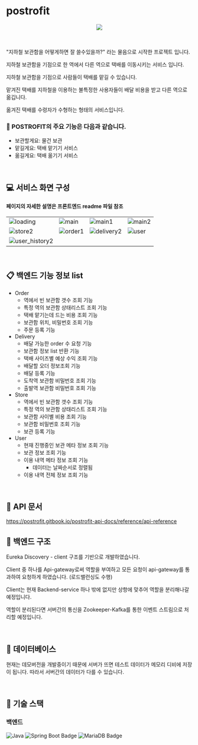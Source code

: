 # postrofit

<div align="center">
  <img src="https://github.com/RDDcat/postrofit/assets/55569476/f5ed9d98-8d78-4a48-b78e-db531e4a6078"/>
</div>
<br><br>

"지하철 보관함을 어떻게하면 잘 쓸수있을까?" 라는 물음으로 시작한 프로젝트 입니다.

지하철 보관함을 기점으로 한 역에서 다른 역으로 택배를 이동시키는 서비스 입니다.

지하철 보관함을 기점으로 사람들이 택배를 맡길 수 있습니다. 

맡겨진 택배를 지하철을 이용하는 불특정한 사용자들이 배달 비용을 받고 다른 역으로 옮깁니다.

옮겨진 택배를 수령자가 수형하는 형태의 서비스입니다.


### 📍 POSTROFIT의 주요 기능은 다음과 같습니다.

+ 보관할게요: 물건 보관
+ 맡길게요: 택배 맡기기 서비스
+ 옮길게요: 택배 옮기기 서비스

<br>

## 💻 서비스 화면 구성
#### 페이지의 자세한 설명은 프론트엔드 readme 파일 참조
|  |  |  |  |
| --- | --- | --- | --- |
| ![loading](https://github.com/RDDcat/postrofit/assets/55569476/a7d61fa0-2a08-4db2-b059-3f7b5008a4f0) | ![main](https://github.com/RDDcat/postrofit/assets/55569476/ec90007f-7b49-43f0-9a10-aeb7997a1de6) | ![main1](https://github.com/RDDcat/postrofit/assets/55569476/bc96eb0e-054e-4d59-a419-a884d55ab4d8) | ![main2](https://github.com/RDDcat/postrofit/assets/55569476/57988bdf-4f0b-4588-8913-1025b6014479) |
| ![store2](https://github.com/RDDcat/postrofit/assets/55569476/8e8b1b54-7b41-4323-928e-b9e9de50e7ba) | ![order1](https://github.com/RDDcat/postrofit/assets/55569476/0c644120-45a1-4f5d-adb5-688965cbe9f0) | ![delivery2](https://github.com/RDDcat/postrofit/assets/55569476/6b08e456-3351-4dab-9ef4-88b49c24e497) | ![user](https://github.com/RDDcat/postrofit/assets/55569476/93ccdde6-bdd3-4c07-9938-edaed72990c2) |
| ![user_history2](https://github.com/RDDcat/postrofit/assets/55569476/c8c10f1a-3566-4933-91bb-7bc2eef8ad07) |  |  |  |

<br>

## 📋 백엔드 기능 정보 list

+ Order
  + 역에서 빈 보관함 갯수 조회 기능
  + 특정 역의 보관함 상태리스트 조회 기능
  + 택배 맡기는데 드는 비용 조회 기능
  + 보관함 위치, 비밀번호 조회 기능
  + 주문 등록 기능
+ Delivery
  + 배달 가능한 order 수 요청 기능
  + 보관함 정보 list 반환 기능
  + 택배 사이즈별 예상 수익 조회 기능
  + 배달할 오더 정보조회 기능
  + 배달 등록 기능
  + 도착역 보관함 비밀번호 조회 기능
  + 출발역 보관함 비밀번호 조회 기능
+ Store
  + 역에서 빈 보관함 갯수 조회 기능
  + 특정 역의 보관함 상태리스트 조회 기능
  + 보관함 사이별 비용 조회 기능
  + 보관함 비밀번호 조회 기능
  + 보관 등록 기능
+ User
  + 현재 진행중인 보관 메타 정보 조회 기능
  + 보관 정보 조회 기능
  + 이용 내역 메타 정보 조회 기능
    + 데이터는 날짜순서로 정렬됨
  + 이용 내역 전체 정보 조회 기능

<br>

## 🧳 API 문서

https://postrofit.gitbook.io/postrofit-api-docs/reference/api-reference

## 🔨 백엔드 구조

 Eureka Discovery - client 구조를 기반으로 개발하였습니다.
 
 Client 중 하나를 Api-gateway로써 역할을 부여하고 모든 요청이 api-gateway를 통과하여 요청하게 하였습니다. (로드밸런싱도 수행)
 
 Client는 현재 Backend-service 하나 밖에 없지만 상항에 맞추어 역할을 분리해나갈 예정입니다.
 
 역할이 분리된다면 서버간의 통신을 Zookeeper-Kafka를 통한 이벤트 스트림으로 처리할 예정입니다.

<br>

## 💾 데이터베이스

현재는 데모버전을 개발중이기 때문에 서버가 뜨면 테스트 데이터가 메모리 디비에 저장이 됩니다. 따라서 서버간의 데이터가 다를 수 있습니다.

<br>

## 📕 기술 스택
### 백엔드
![Java](https://img.shields.io/badge/Java-007396?style=flat&logo=Java&logoColor=white)
![Spring Boot Badge](https://img.shields.io/badge/Spring%20Boot-6DB33F?style=flat&logo=spring-boot&logoColor=white)
![MariaDB Badge](https://img.shields.io/badge/MariaDB-003545?logo=mariadb&logoColor=fff&style=flat)






